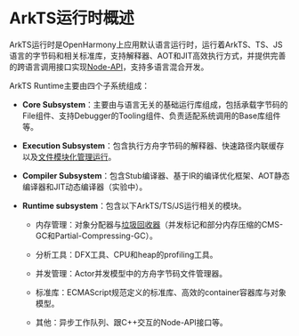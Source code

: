 # ArkTS运行时概述

ArkTS运行时是OpenHarmony上应用默认语言运行时，运行着ArkTS、TS、JS语言的字节码和相关标准库，支持解释器、AOT和JIT高效执行方式，并提供完善的跨语言调用接口实现[Node-API](../napi/napi-introduction.md)，支持多语言混合开发。

ArkTS Runtime主要由四个子系统组成：

- **Core Subsystem**：主要由与语言无关的基础运行库组成，包括承载字节码的File组件、支持Debugger的Tooling组件、负责适配系统调用的Base库组件等。

- **Execution Subsystem**：包含执行方舟字节码的解释器、快速路径内联缓存以及[文件模块化管理运行](module-principle.md)。

- **Compiler Subsystem**：包含Stub编译器、基于IR的编译优化框架、AOT静态编译器和JIT动态编译器（实验中）。

- **Runtime subsystem**：包含以下ArkTS/TS/JS运行相关的模块。

  - 内存管理：对象分配器与[垃圾回收器](gc-introduction.md)（并发标记和部分内存压缩的CMS-GC和Partial-Compressing-GC）。

  - 分析工具：DFX工具、CPU和heap的profiling工具。

  - 并发管理：Actor并发模型中的方舟字节码文件管理器。

  - 标准库：ECMAScript规范定义的标准库、高效的container容器库与对象模型。
  
  - 其他：异步工作队列、跟C++交互的Node-API接口等。
